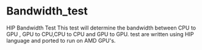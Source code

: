 # Bandwidth_test
HIP Bandwidth Test
This test will determine the bandwidth between CPU to GPU , GPU to CPU,CPU to CPU and GPU to GPU.
test are written using HIP language and ported to run on AMD GPU's.
